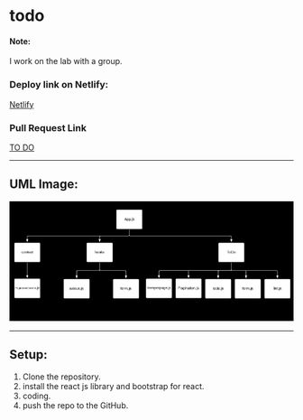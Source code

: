 # todo

#### Note:

I work on the lab with a group.

### Deploy link on Netlify:

[Netlify](https://60a85c1297bedd2e4280ecbe--haneentodo.netlify.app/)

### Pull Request Link

[TO DO](https://github.com/HaneenKh88/todo/pull/6)

****************************************************************************************************

## UML Image:

![UML](https://github.com/HaneenKh88/todo/blob/main/assests/lab33.png)


****************************************************************************************************

## Setup:

1. Clone the repository.
2. install the react js library and bootstrap for react.
3. coding.
4. push the repo to the GitHub.


